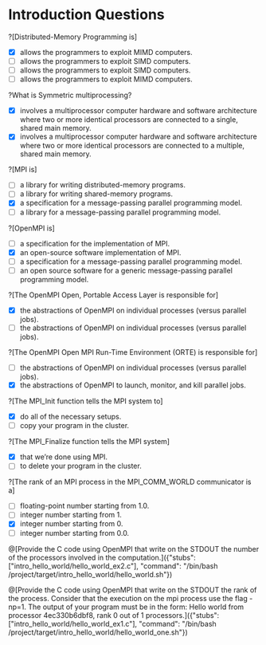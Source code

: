 # Introduction Questions

?[Distributed-Memory Programming is]
-[x] allows the programmers to exploit MIMD computers.
-[ ] allows the programmers to exploit SIMD computers.
-[ ] allows the programmers to exploit SIMD computers.
-[ ] allows the programmers to exploit MIMD computers.

?What is Symmetric multiprocessing?
-[x] involves a multiprocessor computer hardware and software architecture where two or more identical processors are connected to a single, shared main memory.
-[x] involves a multiprocessor computer hardware and software architecture where two or more identical processors are connected to a multiple, shared main memory.

?[MPI is]
-[ ] a library for writing distributed-memory programs.
-[ ] a library for writing shared-memory programs.
-[x] a specification for a message-passing parallel programming model.
-[ ] a library for a message-passing parallel programming model.

?[OpenMPI is]
-[ ] a specification for the implementation of MPI.
-[x] an open-source software implementation of MPI.
-[ ] a specification for a message-passing parallel programming model.
-[ ] an open source software for a generic message-passing parallel programming model.

?[The OpenMPI Open, Portable Access Layer is responsible for]
-[x] the abstractions of OpenMPI on individual processes (versus parallel jobs).
-[ ] the abstractions of OpenMPI on individual processes (versus parallel jobs).

?[The OpenMPI Open MPI Run-Time Environment (ORTE)  is responsible for]
-[ ] the abstractions of OpenMPI on individual processes (versus parallel jobs).
-[x] the abstractions of OpenMPI to launch, monitor, and kill parallel jobs.

?[The MPI_Init function tells the MPI system to]
-[x] do all of the necessary setups.
-[ ] copy your program in the cluster.

?[The MPI_Finalize function tells the MPI system]
-[x] that we’re done using MPI.
-[ ] to delete your program in the cluster.

?[The rank of an MPI process in the MPI_COMM_WORLD communicator is a]
-[ ] floating-point number starting from 1.0.
-[ ] integer number starting from 1.
-[x] integer number starting from 0.
-[ ] integer number starting from 0.0.

@[Provide the C code using OpenMPI that write on the STDOUT the number of the processors involved in the computation.]({"stubs": ["intro_hello_world/hello_world_ex2.c"], "command": "/bin/bash /project/target/intro_hello_world/hello_world.sh"})

@[Provide the C code using OpenMPI that write on the STDOUT the rank of the process. Consider that the execution on the mpi process use the flag -np=1. The output of your program must be in the form: Hello world from processor 4ec330b6dbf8, rank 0 out of 1 processors.]({"stubs": ["intro_hello_world/hello_world_ex1.c"], "command": "/bin/bash /project/target/intro_hello_world/hello_world_one.sh"})
